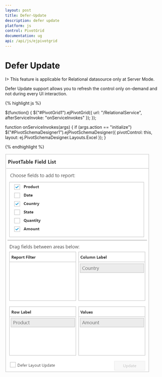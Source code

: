 ```yaml
---
layout: post
title: Defer-Update
description: defer update
platform: js
control: PivotGrid
documentation: ug
api: /api/js/ejpivotgrid
---
```


# Defer Update

I> This feature is applicable for Relational datasource only at Server Mode.

Defer Update support allows you to refresh the control only on-demand and not during every UI interaction.

{% highlight js %}

  $(function() {
      $("#PivotGrid1").ejPivotGrid({
          url: "/RelationalService",
          afterServiceInvoke: "onServiceInvokes"
      });
  });

  function onServiceInvokes(args) {
      if (args.action == "initialize")
          $("#PivotSchemaDesigner1").ejPivotSchemaDesigner({
              pivotControl: this,
              layout: ej.PivotSchemaDesigner.Layouts.Excel
          });
  }
  
{% endhighlight %}

![](Defer-Update_images/relationaldeferupdate.png) 



